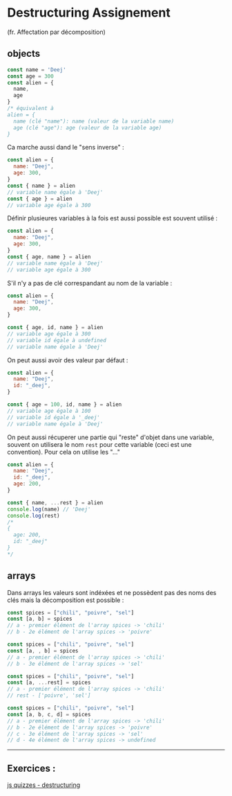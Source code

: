 # Destructuring Assignement

(fr. Affectation par décomposition)

## objects

```javascript
const name = 'Deej'
const age = 300
const alien = {
  name,
  age
}
/* équivalent à
alien = {
  name (clé "name"): name (valeur de la variable name)
  age (clé "age"): age (valeur de la variable age)
}
```

Ca marche aussi dand le "sens inverse" :

```javascript
const alien = {
  name: "Deej",
  age: 300,
}
const { name } = alien
// variable name égale à 'Deej'
const { age } = alien
// variable age égale à 300
```

Définir plusieures variables à la fois est aussi possible est souvent utilisé :

```javascript
const alien = {
  name: "Deej",
  age: 300,
}
const { age, name } = alien
// variable name égale à 'Deej'
// variable age égale à 300
```

S'il n'y a pas de clé correspandant au nom de la variable :

```javascript
const alien = {
  name: "Deej",
  age: 300,
}

const { age, id, name } = alien
// variable age égale à 300
// variable id égale à undefined
// variable name égale à 'Deej'
```

On peut aussi avoir des valeur par défaut :

```javascript
const alien = {
  name: "Deej",
  id: "_deej",
}

const { age = 100, id, name } = alien
// variable age égale à 100
// variable id égale à '_deej'
// variable name égale à 'Deej'
```

On peut aussi récuperer une partie qui "reste" d'objet dans une variable, souvent on utilisera le nom `rest` pour cette variable (ceci est une convention). Pour cela on utilise les "..."

```javascript
const alien = {
  name: "Deej",
  id: "_deej",
  age: 200,
}

const { name, ...rest } = alien
console.log(name) // 'Deej'
console.log(rest)
/*
{
  age: 200,
  id: "_deej"
}
*/
```

## arrays

Dans arrays les valeurs sont indéxées et ne possèdent pas des noms des clés mais la décomposition est possible :

```javascript
const spices = ["chili", "poivre", "sel"]
const [a, b] = spices
// a - premier élément de l'array spices -> 'chili'
// b - 2e élément de l'array spices -> 'poivre'
```

```javascript
const spices = ["chili", "poivre", "sel"]
const [a, , b] = spices
// a - premier élément de l'array spices -> 'chili'
// b - 3e élément de l'array spices -> 'sel'
```

```javascript
const spices = ["chili", "poivre", "sel"]
const [a, ...rest] = spices
// a - premier élément de l'array spices -> 'chili'
// rest - ['poivre', 'sel']
```

```javascript
const spices = ["chili", "poivre", "sel"]
const [a, b, c, d] = spices
// a - premier élément de l'array spices -> 'chili'
// b - 2e élément de l'array spices -> 'poivre'
// c - 3e élément de l'array spices -> 'sel'
// d - 4e élément de l'array spices -> undefined
```

---

## Exercices :

[js quizzes - destructuring](https://javascript-quizzes.netlify.app/destructure)
